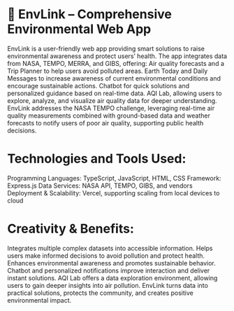 # 🌱 EnvLink – Comprehensive Environmental Web App
EnvLink is a user-friendly web app providing smart solutions to raise environmental awareness and protect users’ health. The app integrates data from NASA, TEMPO, MERRA, and GIBS, offering:
Air quality forecasts and a Trip Planner to help users avoid polluted areas.
Earth Today and Daily Messages to increase awareness of current environmental conditions and encourage sustainable actions.
Chatbot for quick solutions and personalized guidance based on real-time data.
AQI Lab, allowing users to explore, analyze, and visualize air quality data for deeper understanding.
EnvLink addresses the NASA TEMPO challenge, leveraging real-time air quality measurements combined with ground-based data and weather forecasts to notify users of poor air quality, supporting public health decisions.
# Technologies and Tools Used:
Programming Languages: TypeScript, JavaScript, HTML, CSS
Framework: Express.js
Data Services: NASA API, TEMPO, GIBS, and vendors
Deployment & Scalability: Vercel, supporting scaling from local devices to cloud
# Creativity & Benefits:
Integrates multiple complex datasets into accessible information.
Helps users make informed decisions to avoid pollution and protect health.
Enhances environmental awareness and promotes sustainable behavior.
Chatbot and personalized notifications improve interaction and deliver instant solutions.
AQI Lab offers a data exploration environment, allowing users to gain deeper insights into air pollution.
EnvLink turns data into practical solutions, protects the community, and creates positive environmental impact.
